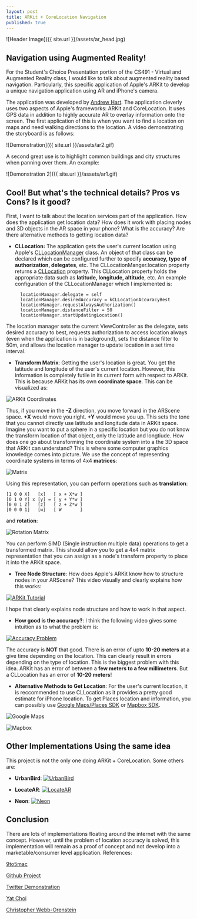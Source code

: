 ```yaml
---
layout: post
title: ARKit + CoreLocation Navigation
published: true
---
```


![Header Image]({{ site.url }}/assets/ar_head.jpg)

## Navigation using Augmented Reality!

For the Student's Choice Presentation portion of the CS491 - Virtual and Augmented Reality class, I would like to talk about augmented reality based navigation. Particularly, this specific application of Apple's ARKit to develop a unique navigation application using AR and iPhone's camera.

The application was developed by [Andrew Hart](https://github.com/ProjectDent). The application cleverly uses two aspects of Apple's frameworks: ARKit and CoreLocation. It uses GPS data in addition to highly accurate AR to overlay information onto the screen. The first application of this is when you want to find a location on maps and need walking directions to the location. A video demonstrating the storyboard is as follows:

![Demonstration]({{ site.url }}/assets/ar2.gif)

A second great use is to highlight common buildings and city structures when panning over them. An example:

![Demonstration 2]({{ site.url }}/assets/ar1.gif)

## Cool! But what's the technical details? Pros vs Cons? Is it good?

First, I want to talk about the location services part of the application. How does the application get location data? How does it work with placing nodes and 3D objects in the AR space in your phone? What is the accuracy? Are there alternative methods to getting location data?

- **CLLocation:** The application gets the user's current location using Apple's [CLLocationManager](https://developer.apple.com/documentation/corelocation/cllocationmanager) class. An object of that class can be declared which can be configured further to specify **accuracy, type of authorization, delegates**, etc. The CLLocationManger.location property returns a [CLLocation](https://developer.apple.com/documentation/corelocation/cllocation) property. This CLLocation property holds the appropriate data such as **latitude, longitude, altitude**, etc. An example configuration of the CLLocationManager which I implemented is:

		locationManager.delegate = self
		locationManager.desiredAccuracy = kCLLocationAccuracyBest
		locationManager.requestAlwaysAuthorization()
		locationManager.distanceFilter = 50
		locationManager.startUpdatingLocation()

The location manager sets the current ViewController as the delegate, sets desired accuracy to best, requests authorization to access location always (even when the application is in background), sets the distance filter to 50m, and allows the location manager to update location in a set time interval.

- **Transform Matrix**: Getting the user's location is great. You get the latitude and longitude of the user's current location. However, this information is completely futile in its current form with respect to ARKit. This is because ARKit has its own **coordinate space**. This can be visualized as:

![ARKit Coordinates](https://cdn-images-1.medium.com/max/800/1*IRvOJvHSBOpLxbdGCzck-g.png)

Thus, if you move in the **-Z** direction, you move forward in the ARScene space. **+X** would move you right. **+Y** would move you up. This sets the tone that you cannot directly use latitude and longitude data in ARKit space. Imagine you want to put a sphere in a specific location but you do not know the transform location of that object, only the latitude and longtiude. How does one go about transforming the coordinate system into a the 3D space that ARKit can understand? This is where some computer graphics knowledge comes into picture. We use the concept of representing coordinate systems in terms of 4x4 **matrices**:

![Matrix](https://cdn-images-1.medium.com/max/800/1*6aCjMoJnuQov_GMoUTqwCw.png)

Using this representation, you can perform operations such as **translation**:

	[1 0 0 X]   [x]   [ x + X*w ]
	[0 1 0 Y] x [y] = [ y + Y*w ]
	[0 0 1 Z]   [z]   [ z + Z*w ]
	[0 0 0 1]   [w]   [ W       ]	

and **rotation**:

![Rotation Matrix](https://cdn-images-1.medium.com/max/800/1*FE4m9047G3ixBAvJlvYpaw.png)

You can perform SIMD (Single instruction multiple data) operations to get a transformed matrix. This should allow you to get a 4x4 matrix representation that you can assign as a node's transform property to place it into the ARKit space.

- **Tree Node Structure**: How does Apple's ARKit know how to structure nodes in your ARScene? This video visually and clearly explains how this works:

[![ARKit Tutorial](http://img.youtube.com/vi/tgPV_cRf2hA/0.jpg)](https://youtu.be/tgPV_cRf2hA?t=1256)

I hope that clearly explains node structure and how to work in that aspect.

- **How good is the accuracy?**: I think the following video gives some intuition as to what the problem is:

[![Accuracy Problem](http://img.youtube.com/vi/6Lo0Z7CkMWw/0.jpg)](https://www.youtube.com/watch?v=6Lo0Z7CkMWw)

The accuracy is **NOT** that good. There is an error of upto **10-20 meters** at a give time depending on the location. This can clearly result in errors depending on the type of location. This is the biggest problem with this idea. ARKit has an error of between a **few meters to a few millimeters**. But a CLLocation has an error of **10-20 meters**! 

- **Alternative Methods to Get Location**: For the user's current location, it is reccommended to use CLLocation as it provides a pretty good estimate for iPhone location. To get Places location and information, you can possibly use [Google Maps/Places SDK](https://developers.google.com/maps/documentation/ios-sdk/) or [Mapbox SDK](https://www.mapbox.com/ios-sdk/).

![Google Maps](https://www.programmableweb.com/wp-content/Google-Maps-for-iOs.jpg)

![Mapbox](https://www.mapbox.com/ios-sdk/api/3.6.4/img/screenshot.png)

## Other Implementations Using the same idea

This project is not the only one doing ARKit + CoreLocation. Some others are:

- **UrbanBird**: [![UrbanBird](http://img.youtube.com/vi/QaJAOtvzxCE/0.jpg)](https://www.youtube.com/watch?v=QaJAOtvzxCE)

- **LocateAR**: [![LocateAR](http://img.youtube.com/vi/FrQ4Oqzdi0Y/0.jpg)](https://www.youtube.com/watch?v=FrQ4Oqzdi0Y)

- **Neon**: [![Neon](http://img.youtube.com/vi/VV9jMjncj2I/0.jpg)](https://www.youtube.com/watch?v=VV9jMjncj2I)

## Conclusion

There are lots of implementations floating around the internet with the same concept. However, until the problem of location accuracy is solved, this implementation will remain as a proof of concept and not develop into a marketable/consumer level application.
References:

[9to5mac](https://9to5mac.com/2017/07/21/arkit-augmented-reality-navigation/)

[Github Project](https://github.com/ProjectDent/ARKit-CoreLocation)

[Twitter Demonstration](https://twitter.com/AndrewProjDent/status/888380207962443777?ref_src=twsrc%5Etfw&ref_url=https%3A%2F%2F9to5mac.com%2F2017%2F07%2F21%2Farkit-augmented-reality-navigation%2F)

[Yat Choi](https://medium.com/@yatchoi/getting-started-with-arkit-real-life-waypoints-1707e3cb1da2)

[Christopher Webb-Orenstein](https://medium.com/journey-of-one-thousand-apps/arkit-and-corelocation-part-one-fc7cb2fa0150)
